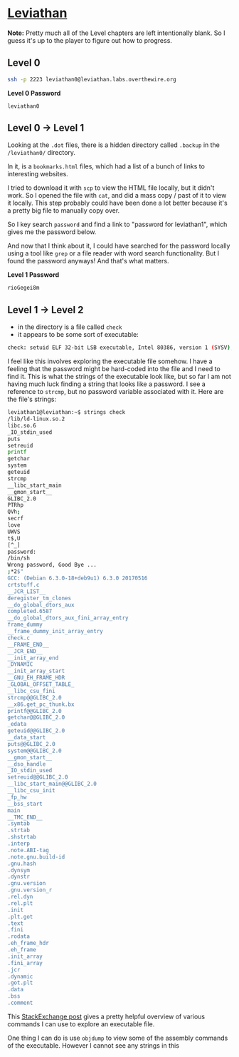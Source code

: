 # [Leviathan](https://overthewire.org/wargames/leviathan/)

**Note:** Pretty much all of the Level chapters are left intentionally blank. So I guess it's up to the player to figure out how to progress.

## Level 0

```bash
ssh -p 2223 leviathan0@leviathan.labs.overthewire.org
```

**Level 0 Password**

```
leviathan0
```

## Level 0 -> Level 1

Looking at the `.dot` files, there is a hidden directory called `.backup` in the `/leviathan0/` directory.

In it, is a `bookmarks.html` files, which had a list of a bunch of links to interesting websites.

I tried to download it with `scp` to view the HTML file locally, but it didn't work. So I opened the file with `cat`, and did a mass copy / past of it to view it locally. This step probably could have been done a lot better because it's a pretty big file to manually copy over.

So I key search `password` and find a link to "password for leviathan1", which gives me the password below. 

And now that I think about it, I could have searched for the password locally using a tool like `grep` or a file reader with word search functionality. But I found the password anyways! And that's what matters.

**Level 1 Password**

```
rioGegei8m
```

## Level 1 -> Level 2

* in the directory is a file called `check`
* it appears to be some sort of executable:

```bash
check: setuid ELF 32-bit LSB executable, Intel 80386, version 1 (SYSV), dynamically linked, interpreter /lib/ld-linux.so.2, for GNU/Linux 2.6.32, BuildID[sha1]=c735f6f3a3a94adcad8407cc0fda40496fd765dd, not stripped
```

I feel like this involves exploring the executable file somehow. I have a feeling that the password might be hard-coded into the file and I need to find it. This is what the strings of the executable look like, but so far I am not having much luck finding a string that looks like a password. I see a reference to `strcmp`, but no password variable associated with it. Here are the file's strings:

```bash
leviathan1@leviathan:~$ strings check
/lib/ld-linux.so.2
libc.so.6
_IO_stdin_used
puts
setreuid
printf
getchar
system
geteuid
strcmp
__libc_start_main
__gmon_start__
GLIBC_2.0
PTRhp
QVh;
secrf
love
UWVS
t$,U
[^_]
password:
/bin/sh
Wrong password, Good Bye ...
;*2$"
GCC: (Debian 6.3.0-18+deb9u1) 6.3.0 20170516
crtstuff.c
__JCR_LIST__
deregister_tm_clones
__do_global_dtors_aux
completed.6587
__do_global_dtors_aux_fini_array_entry
frame_dummy
__frame_dummy_init_array_entry
check.c
__FRAME_END__
__JCR_END__
__init_array_end
_DYNAMIC
__init_array_start
__GNU_EH_FRAME_HDR
_GLOBAL_OFFSET_TABLE_
__libc_csu_fini
strcmp@@GLIBC_2.0
__x86.get_pc_thunk.bx
printf@@GLIBC_2.0
getchar@@GLIBC_2.0
_edata
geteuid@@GLIBC_2.0
__data_start
puts@@GLIBC_2.0
system@@GLIBC_2.0
__gmon_start__
__dso_handle
_IO_stdin_used
setreuid@@GLIBC_2.0
__libc_start_main@@GLIBC_2.0
__libc_csu_init
_fp_hw
__bss_start
main
__TMC_END__
.symtab
.strtab
.shstrtab
.interp
.note.ABI-tag
.note.gnu.build-id
.gnu.hash
.dynsym
.dynstr
.gnu.version
.gnu.version_r
.rel.dyn
.rel.plt
.init
.plt.got
.text
.fini
.rodata
.eh_frame_hdr
.eh_frame
.init_array
.fini_array
.jcr
.dynamic
.got.plt
.data
.bss
.comment
```

This [StackExchange post](https://unix.stackexchange.com/questions/194521/open-read-unix-executable-file) gives a pretty helpful overview of various commands I can use to explore an executable file.

One thing I can do is use `objdump` to view some of the assembly commands of the executable. However I cannot see any strings in this

